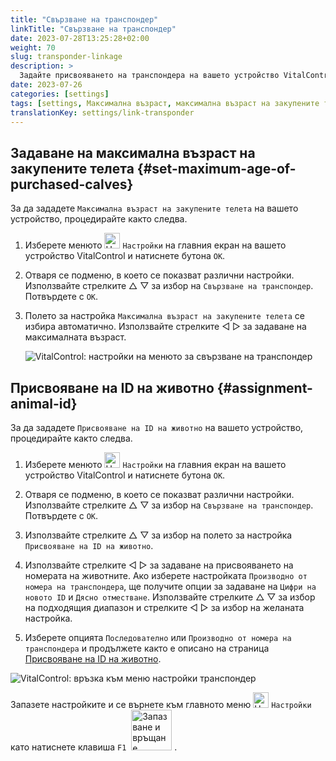 ```yaml
---
title: "Свързване на транспондер"
linkTitle: "Свързване на транспондер"
date: 2023-07-28T13:25:28+02:00
weight: 70
slug: transponder-linkage
description: >
  Задайте присвояването на транспондера на вашето устройство VitalControl.
date: 2023-07-26
categories: [settings]
tags: [settings, Максимална възраст, максимална възраст на закупените телета, Присвояване на ID на животно]
translationKey: settings/link-transponder
---
```

## Задаване на максимална възраст на закупените телета {#set-maximum-age-of-purchased-calves}
За да зададете `Максимална възраст на закупените телета` на вашето устройство, процедирайте както следва.

1. Изберете менюто <img src="/icons/gear.svg" width="25" align="bottom" alt="Настройки" /> `Настройки` на главния екран на вашето устройство VitalControl и натиснете бутона `OK`.

2. Отваря се подменю, в което се показват различни настройки. Използвайте стрелките △ ▽ за избор на `Свързване на транспондер`. Потвърдете с `OK`.

3. Полето за настройка `Максимална възраст на закупените телета` се избира автоматично. Използвайте стрелките ◁ ▷ за задаване на максималната възраст.

    ![VitalControl: настройки на менюто за свързване на транспондер](../images/maximumage.png "Максимална възраст на закупените телета")

## Присвояване на ID на животно {#assignment-animal-id}

За да зададете `Присвояване на ID на животно` на вашето устройство, процедирайте както следва.

1. Изберете менюто <img src="/icons/gear.svg" width="25" align="bottom" alt="Настройки" /> `Настройки` на главния екран на вашето устройство VitalControl и натиснете бутона `OK`.

2. Отваря се подменю, в което се показват различни настройки. Използвайте стрелките △ ▽ за избор на `Свързване на транспондер`. Потвърдете с `OK`.

3. Използвайте стрелките △ ▽ за избор на полето за настройка `Присвояване на ID на животно`.

4. Използвайте стрелките ◁ ▷ за задаване на присвояването на номерата на животните. Ако изберете настройката `Производно от номера на транспондера`, ще получите опции за задаване на `Цифри на новото ID` и `Дясно отместване`. Използвайте стрелките △ ▽ за избор на подходящия диапазон и стрелките ◁ ▷ за избор на желаната настройка.

5. Изберете опцията `Последователно` или `Производно от номера на транспондера` и продължете както е описано на страница [Присвояване на ID на животно](../animal-registration/#assignment-animal-id).

![VitalControl: връзка към меню настройки транспондер](../images/assignmentanimalid.png "Присвояване на идентификационен номер на животно")

Запазете настройките и се върнете към главното меню <img src="/icons/gear.svg" width="25" align="bottom" alt="Настройки" /> `Настройки` като натиснете клавиша `F1` &nbsp;<img src="/icons/footer/save_exit.svg" width="65" align="bottom" alt="Запазване и връщане" />&nbsp;.

